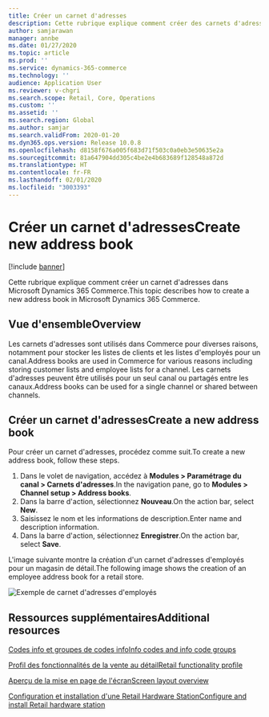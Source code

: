 ```yaml
---
title: Créer un carnet d'adresses
description: Cette rubrique explique comment créer des carnets d'adresses dans Microsoft Dynamics 365 Commerce.
author: samjarawan
manager: annbe
ms.date: 01/27/2020
ms.topic: article
ms.prod: ''
ms.service: dynamics-365-commerce
ms.technology: ''
audience: Application User
ms.reviewer: v-chgri
ms.search.scope: Retail, Core, Operations
ms.custom: ''
ms.assetid: ''
ms.search.region: Global
ms.author: samjar
ms.search.validFrom: 2020-01-20
ms.dyn365.ops.version: Release 10.0.8
ms.openlocfilehash: d8158f676a005f683d71f503c0a0eb3e50635e2a
ms.sourcegitcommit: 81a647904dd305c4be2e4b683689f128548a872d
ms.translationtype: HT
ms.contentlocale: fr-FR
ms.lasthandoff: 02/01/2020
ms.locfileid: "3003393"
---
```

# <a name="create-new-address-book"></a><span data-ttu-id="6d2e2-103">Créer un carnet d'adresses</span><span class="sxs-lookup"><span data-stu-id="6d2e2-103">Create new address book</span></span>


[!include [banner](includes/banner.md)]

<span data-ttu-id="6d2e2-104">Cette rubrique explique comment créer un carnet d'adresses dans Microsoft Dynamics 365 Commerce.</span><span class="sxs-lookup"><span data-stu-id="6d2e2-104">This topic describes how to create a new address book in Microsoft Dynamics 365 Commerce.</span></span>

## <a name="overview"></a><span data-ttu-id="6d2e2-105">Vue d'ensemble</span><span class="sxs-lookup"><span data-stu-id="6d2e2-105">Overview</span></span>

<span data-ttu-id="6d2e2-106">Les carnets d'adresses sont utilisés dans Commerce pour diverses raisons, notamment pour stocker les listes de clients et les listes d'employés pour un canal.</span><span class="sxs-lookup"><span data-stu-id="6d2e2-106">Address books are used in Commerce for various reasons including storing customer lists and employee lists for a channel.</span></span> <span data-ttu-id="6d2e2-107">Les carnets d'adresses peuvent être utilisés pour un seul canal ou partagés entre les canaux.</span><span class="sxs-lookup"><span data-stu-id="6d2e2-107">Address books can be used for a single channel or shared between channels.</span></span>

## <a name="create-a-new-address-book"></a><span data-ttu-id="6d2e2-108">Créer un carnet d'adresses</span><span class="sxs-lookup"><span data-stu-id="6d2e2-108">Create a new address book</span></span>

<span data-ttu-id="6d2e2-109">Pour créer un carnet d'adresses, procédez comme suit.</span><span class="sxs-lookup"><span data-stu-id="6d2e2-109">To create a new address book, follow these steps.</span></span>
 
1. <span data-ttu-id="6d2e2-110">Dans le volet de navigation, accédez à **Modules \> Paramétrage du canal \> Carnets d'adresses**.</span><span class="sxs-lookup"><span data-stu-id="6d2e2-110">In the navigation pane, go to **Modules \> Channel setup \> Address books**.</span></span>
1. <span data-ttu-id="6d2e2-111">Dans la barre d'action, sélectionnez **Nouveau**.</span><span class="sxs-lookup"><span data-stu-id="6d2e2-111">On the action bar, select **New**.</span></span>
1. <span data-ttu-id="6d2e2-112">Saisissez le nom et les informations de description.</span><span class="sxs-lookup"><span data-stu-id="6d2e2-112">Enter name and description information.</span></span>
1. <span data-ttu-id="6d2e2-113">Dans la barre d'action, sélectionnez **Enregistrer**.</span><span class="sxs-lookup"><span data-stu-id="6d2e2-113">On the action bar, select **Save**.</span></span>

<span data-ttu-id="6d2e2-114">L'image suivante montre la création d'un carnet d'adresses d'employés pour un magasin de détail.</span><span class="sxs-lookup"><span data-stu-id="6d2e2-114">The following image shows the creation of an employee address book for a retail store.</span></span>

![Exemple de carnet d'adresses d'employés](media/address-books.png)

## <a name="additional-resources"></a><span data-ttu-id="6d2e2-116">Ressources supplémentaires</span><span class="sxs-lookup"><span data-stu-id="6d2e2-116">Additional resources</span></span>

[<span data-ttu-id="6d2e2-117">Codes info et groupes de codes info</span><span class="sxs-lookup"><span data-stu-id="6d2e2-117">Info codes and info code groups</span></span>](info-codes-retail.md)           

[<span data-ttu-id="6d2e2-118">Profil des fonctionnalités de la vente au détail</span><span class="sxs-lookup"><span data-stu-id="6d2e2-118">Retail functionality profile</span></span>](retail-functionality-profile.md)   

[<span data-ttu-id="6d2e2-119">Aperçu de la mise en page de l'écran</span><span class="sxs-lookup"><span data-stu-id="6d2e2-119">Screen layout overview</span></span>](pos-screen-layouts.md)       

[<span data-ttu-id="6d2e2-120">Configuration et installation d'une Retail Hardware Station</span><span class="sxs-lookup"><span data-stu-id="6d2e2-120">Configure and install Retail hardware station</span></span>](retail-hardware-station-configuration-installation.md)  
